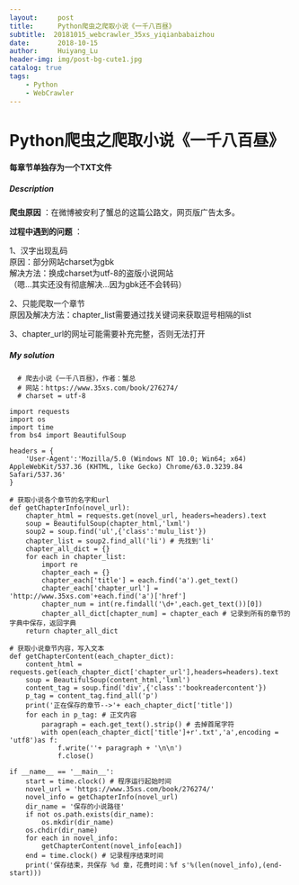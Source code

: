 ```yaml
---
layout:     post
title:      Python爬虫之爬取小说《一千八百昼》
subtitle:  20181015_webcrawler_35xs_yiqianbabaizhou
date:       2018-10-15
author:     Huiyang_Lu
header-img: img/post-bg-cute1.jpg
catalog: true
tags:
    - Python
    - WebCrawler
---
```

# Python爬虫之爬取小说《一千八百昼》
#### 每章节单独存为一个TXT文件
##### Description  
  
**爬虫原因** ：在微博被安利了蟹总的这篇公路文，网页版广告太多。
  
**过程中遇到的问题** ：   
  
1、汉字出现乱码   
原因：部分网站charset为gbk  
解决方法：换成charset为utf-8的盗版小说网站   
（嗯…其实还没有彻底解决…因为gbk还不会转码）  
    
2、只能爬取一个章节  
原因及解决方法：chapter_list需要通过找关键词来获取逗号相隔的list    
    
3、chapter_url的网址可能需要补充完整，否则无法打开    
  
##### My solution  
    
      # 爬去小说《一千八百昼》，作者：蟹总
      # 网站：https://www.35xs.com/book/276274/
      # charset = utf-8

    import requests
    import os
    import time
    from bs4 import BeautifulSoup

    headers = {
        'User-Agent':'Mozilla/5.0 (Windows NT 10.0; Win64; x64) AppleWebKit/537.36 (KHTML, like Gecko) Chrome/63.0.3239.84 Safari/537.36'
    }

    # 获取小说各个章节的名字和url
    def getChapterInfo(novel_url):
        chapter_html = requests.get(novel_url, headers=headers).text
        soup = BeautifulSoup(chapter_html,'lxml')
        soup2 = soup.find('ul',{'class':'mulu_list'})
        chapter_list = soup2.find_all('li') # 先找到'li'
        chapter_all_dict = {}
        for each in chapter_list:
            import re
            chapter_each = {}
            chapter_each['title'] = each.find('a').get_text()
            chapter_each['chapter_url'] = 'http://www.35xs.com'+each.find('a')['href']
            chapter_num = int(re.findall('\d+',each.get_text())[0])
            chapter_all_dict[chapter_num] = chapter_each # 记录到所有的章节的字典中保存，返回字典
        return chapter_all_dict

    # 获取小说章节内容，写入文本
    def getChapterContent(each_chapter_dict):
        content_html = requests.get(each_chapter_dict['chapter_url'],headers=headers).text
        soup = BeautifulSoup(content_html,'lxml')
        content_tag = soup.find('div',{'class':'bookreadercontent'})
        p_tag = content_tag.find_all('p')
        print('正在保存的章节-->'+ each_chapter_dict['title'])
        for each in p_tag: # 正文内容
            paragraph = each.get_text().strip() # 去掉首尾字符
            with open(each_chapter_dict['title']+r'.txt','a',encoding = 'utf8')as f:
                f.write(''+ paragraph + '\n\n')
                f.close()

    if __name__ == '__main__':
        start = time.clock() # 程序运行起始时间
        novel_url = 'https://www.35xs.com/book/276274/'
        novel_info = getChapterInfo(novel_url)
        dir_name = '保存的小说路径'
        if not os.path.exists(dir_name):
            os.mkdir(dir_name)
        os.chdir(dir_name)
        for each in novel_info:
            getChapterContent(novel_info[each])
        end = time.clock() # 记录程序结束时间
        print('保存结束，共保存 %d 章，花费时间：%f s'%(len(novel_info),(end-start)))
